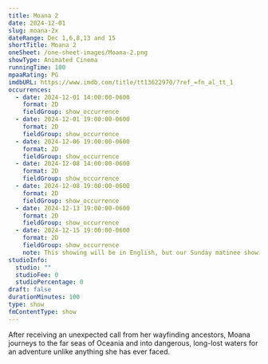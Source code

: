 ```yaml
---
title: Moana 2
date: 2024-12-01
slug: moana-2x
dateRange: Dec 1,6,8,13 and 15
shortTitle: Moana 2
oneSheet: /one-sheet-images/Moana-2.png
showType: Animated Cinema
runningTime: 100
mpaaRating: PG
imdbURL: https://www.imdb.com/title/tt13622970/?ref_=fn_al_tt_1
occurrences:
  - date: 2024-12-01 14:00:00-0600
    format: 2D
    fieldGroup: show_occurrence
  - date: 2024-12-01 19:00:00-0600
    format: 2D
    fieldGroup: show_occurrence
  - date: 2024-12-06 19:00:00-0600
    format: 2D
    fieldGroup: show_occurrence
  - date: 2024-12-08 14:00:00-0600
    format: 2D
    fieldGroup: show_occurrence
  - date: 2024-12-08 19:00:00-0600
    format: 2D
    fieldGroup: show_occurrence
  - date: 2024-12-13 19:00:00-0600
    format: 2D
    fieldGroup: show_occurrence
  - date: 2024-12-15 19:00:00-0600
    format: 2D
    fieldGroup: show_occurrence
    note: This showing will be in English, but our Sunday matinee showing will be a special Spanish language presentation! 
studioInfo:
  studio: ""
  studioFee: 0
  studioPercentage: 0
draft: false
durationMinutes: 100
type: show
fmContentType: show
---
```

After receiving an unexpected call from her wayfinding ancestors, Moana journeys to the far seas of Oceania and into dangerous, long-lost waters for an adventure unlike anything she has ever faced.


